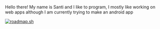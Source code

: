 Hello there!
My name is Santi and I like to program, I mostly like working on web apps although I am currently trying to make an android app

[![roadmap.sh](https://roadmap.sh/card/tall/684504bc846bd2eeed457aba?variant=dark)](https://roadmap.sh)

<!--
**Santiago4unos/Santiago4unos** is a ✨ _special_ ✨ repository because its `README.md` (this file) appears on your GitHub profile.

Here are some ideas to get you started:

- 🔭 I’m currently working on ...
- 🌱 I’m currently learning ...
- 👯 I’m looking to collaborate on ...
- 🤔 I’m looking for help with ...
- 💬 Ask me about ...
- 📫 How to reach me: ...
- 😄 Pronouns: ...
- ⚡ Fun fact: ...
-->
